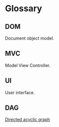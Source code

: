 # Glossary

## DOM

Document object model.

## MVC

Model View Controller.

## UI

User interface.

## DAG

[Directed acyclic graph](https://en.wikipedia.org/wiki/Directed_acyclic_graph)